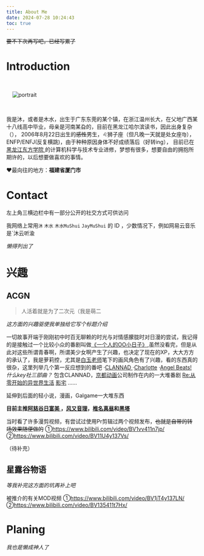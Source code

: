 ```yaml
---
title: About Me
date: 2024-07-28 10:24:43
toc: true
---
```

 ~~要不下次再写吧，已经写累了~~

# Introduction


<div class="text-center">

  <div class="site-author-avatar">

    <img src="https://q.qlogo.cn/headimg_dl?dst_uin=1215372633&spec=640&img_type=jpg" alt="portrait" title="ID : JayMuShui">

  </div>

</div>

我是沐，或者是木水，出生于广东东莞的某个镇，在浙江温州长大，在父地广西某十八线高中毕业，母亲是河南某旮的，目前在黑龙江哈尔滨读书，因此出身复杂（），
2006年8月22日出生的~~感性~~男生，♌狮子座（但凡晚一天就是处女座♍），ENFP/ENFJ(反复横跳)，由于种种原因身体不好成绩落后（好转ing），
目前已在 [黑龙江东方学院 ](https://www.hljeu.edu.cn/)的计算机科学与技术专业进修，梦想有很多，想要自由的拥抱所期许的，以后想要做喜欢的事情。


❤️最向往的地方：**福建省厦门市**


#  Contact

左上角三横边栏中有一部分公开的社交方式可供访问

  我网络上常用`沐`  `木水`  `木水MuShui`   `JayMuShui` 的 ID ，少数情况下，例如网易云音乐是`沐云听渝

*懒得列出了*
# 兴趣



## ACGN

>人活着就是为了二次元（我是萌二

*这方面的兴趣驱使我单独给它写个标题介绍*

一切故事开端于刚刚初中时百无聊赖的时光与对情感朦胧时对日漫的尝试，我记得的是接触过一个比较小众的番剧叫做[《一个人的OO小日子》](https://mzh.moegirl.org.cn/%E4%B8%80%E4%B8%AA%E4%BA%BA%E7%9A%84OO%E5%B0%8F%E6%97%A5%E5%AD%90),虽然没看完，但是从此对这些所谓青春啊，所谓美少女啊产生了兴趣，也决定了现在的XP，大大方方的承认了，我是萝莉控，尤其是[白玉老师](https://mzh.moegirl.org.cn/%E7%99%BD%E7%8E%89)笔下的画风角色有了兴趣，看的东西真的很杂，这里列举几个第一反应想到的番吧
·[CLANNAD ](https://mzh.moegirl.org.cn/CLANNAD)
·[Charlotte](https://mzh.moegirl.org.cn/Charlotte)
·[Angel Beats! ](https://mzh.moegirl.org.cn/Angel_Beats!)
*什么key社三部曲？*
包含CLANNAD，[京都动画](https://mzh.moegirl.org.cn/%E4%BA%AC%E9%83%BD%E5%8A%A8%E7%94%BB)公司制作在内的一大堆番剧
[Re:从零开始的异世界生活](https://mzh.moegirl.org.cn/Re:%E4%BB%8E%E9%9B%B6%E5%BC%80%E5%A7%8B%E7%9A%84%E5%BC%82%E4%B8%96%E7%95%8C%E7%94%9F%E6%B4%BB)
[影宅](https://mzh.moegirl.org.cn/%E5%BD%B1%E5%AE%85)
......

延伸到后面的轻小说，漫画，Galgame一大堆东西

**目前主推[阿慈谷日富美 ](https://mzh.moegirl.org.cn/%E9%98%BF%E6%85%88%E8%B0%B7%E6%97%A5%E5%AF%8C%E7%BE%8E)，[风又音理](https://mzh.moegirl.org.cn/%E9%A3%8E%E5%8F%88%E9%9F%B3%E7%90%86)，[椎名真昼](https://zh.moegirl.org.cn/%E6%A4%8E%E5%90%8D%E7%9C%9F%E6%98%BC)和[黑塔](https://mzh.moegirl.org.cn/%E9%BB%91%E5%A1%94)**

当时看了许多漫剪视频，有尝试过使用Pr剪辑过两个视频发布，~~也就是自带的转场效果随便做的~~
①<https://www.bilibili.com/video/BV1vv411n7jp/>
②<https://www.bilibili.com/video/BV11U4y137Vs/>

（待补充）

## 星露谷物语

*等我补完这方面的坑再补上吧*

被推介的有关MOD视频
①<https://www.bilibili.com/video/BV1jT4y137LN/>
②<https://www.bilibili.com/video/BV135411t7Hx/>



# Planing

*我也是懒成神人了*